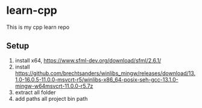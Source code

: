 # learn-cpp

This is my cpp learn repo

## Setup

1. install x64, https://www.sfml-dev.org/download/sfml/2.6.1/
2. install https://github.com/brechtsanders/winlibs_mingw/releases/download/13.1.0-16.0.5-11.0.0-msvcrt-r5/winlibs-x86_64-posix-seh-gcc-13.1.0-mingw-w64msvcrt-11.0.0-r5.7z
3. extract all folder
4. add paths all project bin path
